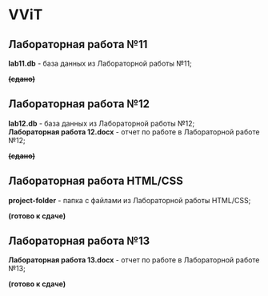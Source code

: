# VViT

## Лабораторная работа №11
**lab11.db** - база данных из Лабораторной работы №11; 

**~~(сдано)~~**

## Лабораторная работа №12
**lab12.db** - база данных из Лабораторной работы №12;  
**Лабораторная работа 12.docx** - отчет по работе в Лабораторной работе №12;

**~~(сдано)~~**

## Лабораторная работа HTML/CSS
**project-folder** - папка с файлами из Лабораторной работы HTML/CSS;   

**(готово к сдаче)**

## Лабораторная работа №13
**Лабораторная работа 13.docx** - отчет по работе в Лабораторной работе №13;

**(готово к сдаче)**

